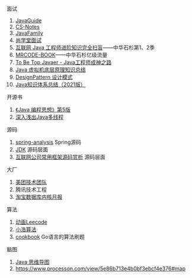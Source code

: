 面试

1. [JavaGuide](https://snailclimb.gitee.io/javaguide/#/?id=java)
2. [CS-Notes](http://www.cyc2018.xyz/)
3. [JavaFamily](https://github.com/Aobing后端/java/JavaFamily)
4. [尚学堂面试](https://www.bjsxt.com/javamianshiti.html)
5. [互联网 Java 工程师进阶知识完全扫盲](https://doocs.gitee.io/advanced-后端/java/#/?id=互联网-java-工程师进阶知识完全扫盲)——中华石杉第1、2季
6. [MRCODE-BOOK](https://zq99299.github.io/note-book/)——中华石杉亿级流量
7. [To Be Top Javaer - Java工程师成神之路 ](http://hollischuang.gitee.io/tobetopJavaer/#/)
8. [Java 虚拟机底层原理知识总结](https://doocs.gitee.io/jvm/#/?id=java-虚拟机底层原理知识总结)
9. [DesignPattern   设计模式](https://github.com/youlookwhat/DesignPattern)
10. [Java知识体系总结（2021版）](https://blog.csdn.net/guorui_后端/java/article/details/112391105)

开源书

1. [《Java 编程思想》第5版](https://lingcoder.gitee.io/onJava8/#/)
2. [深入浅出Java多线程](https://redspider.gitbook.io/concurrent/)

源码

1. [spring-analysis](https://github.com/seaswalker/spring-analysis)  Spring源码
2. [JDK](https://github.com/seaswalker/JDK)   源码层面
3. [互联网公司常用框架源码赏析](https://doocs.gitee.io/source-code-hunter/#/?id=互联网公司常用框架源码赏析) 源码层面

大厂

1. [美团技术团队](https://tech.meituan.com)
2. 腾讯技术工程
3. [淘宝数据库内核月报](http://mysql.taobao.org/monthly/)

算法

1. [动画Leecode ](https://github.com/MisterBooo/LeetCodeAnimation)
2. [小浩算法](https://www.geekxh.com/)
3. [cookbook](https://books.halfrost.com/leetcode/) Go语言的算法刷题

脑图

1. [Java 思维导图](https://github.com/huangliangyun/MindManager)
2. https://www.processon.com/view/5e86b713e4b0bf3ebcf4e376#map







